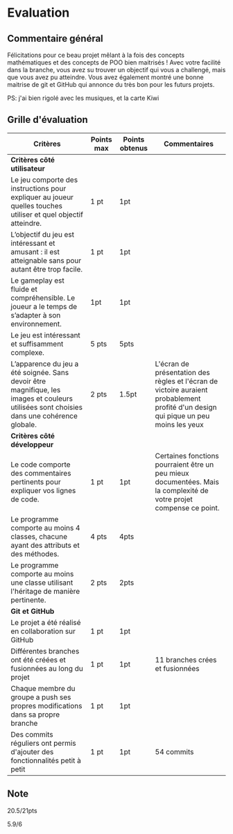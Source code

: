 # Evaluation
## Commentaire général
Félicitations pour ce beau projet mêlant à la fois des concepts mathématiques et des concepts de POO bien maitrisés ! Avec votre facilité dans la branche, vous avez su trouver un objectif qui vous a challengé, mais que vous avez pu atteindre. Vous avez également montré une bonne maitrise de git et GitHub qui annonce du très bon pour les futurs projets.

PS: j'ai bien rigolé avec les musiques, et la carte Kiwi
## Grille d'évaluation
| Critères                           | Points max | Points obtenus | Commentaires |
|-------------------------------------|------------|----------------|--------------|
| **Critères côté utilisateur**       |            |                |              |
| Le jeu comporte des instructions pour expliquer au joueur quelles touches utiliser et quel objectif atteindre. | 1 pt  | 1pt |  |
| L’objectif du jeu est intéressant et amusant : il est atteignable sans pour autant être trop facile. | 1 pt  |  1pt |   |
| Le gameplay est fluide et compréhensible. Le joueur a le temps de s’adapter à son environnement. | 1pt  |  1pt | |
| Le jeu est intéressant et suffisamment complexe. | 5 pts  |  5pts |  |
| L’apparence du jeu a été soignée. Sans devoir être magnifique, les images et couleurs utilisées sont choisies dans une cohérence globale. | 2 pts  |  1.5pt | L'écran de présentation des règles et l'écran de victoire auraient probablement profité d'un design qui pique un peu moins les yeux |
| **Critères côté développeur**       |            |                |              |
| Le code comporte des commentaires pertinents pour expliquer vos lignes de code. | 1 pt  |  1pt | Certaines fonctions pourraient être un peu mieux documentées. Mais la complexité de votre projet compense ce point.  |
| Le programme comporte au moins 4 classes, chacune ayant des attributs et des méthodes. | 4 pts  |  4pts |   |
| Le programme comporte au moins une classe utilisant l'héritage de manière pertinente. | 2 pts  | 2pts  |  |
| **Git et GitHub**                   |            |                |              |
| Le projet a été réalisé en collaboration sur GitHub| 1 pt  | 1pt  |   |
| Différentes branches ont été créées et fusionnées au long du projet| 1 pt  | 1pt  | 11 branches crées et fusionnées  |
| Chaque membre du groupe a push ses propres modifications dans sa propre branche| 1 pt  |  1pt | |
| Des commits réguliers ont permis d'ajouter des fonctionnalités petit à petit| 1 pt  | 1pt  | 54 commits |

## Note
20.5/21pts


5.9/6